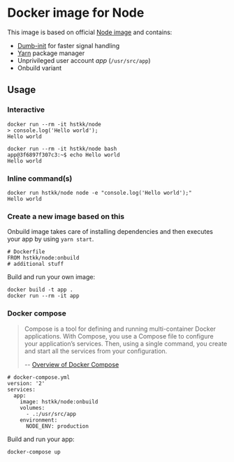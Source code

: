 # Docker image for Node

This image is based on official [Node image](https://github.com/nodejs/docker-node) and contains:

- [Dumb-init](https://github.com/Yelp/dumb-init) for faster signal handling
- [Yarn](https://yarnpkg.com/) package manager
- Unprivileged user account *app* (`/usr/src/app`)
- Onbuild variant

## Usage

### Interactive

    docker run --rm -it hstkk/node
    > console.log('Hello world');
    Hello world

    docker run --rm -it hstkk/node bash
    app@3f6897f307c3:~$ echo Hello world
    Hello world

### Inline command(s)

    docker run hstkk/node node -e "console.log('Hello world');"
    Hello world

### Create a new image based on this

Onbuild image takes care of installing dependencies and then executes your app by using `yarn start`.

    # Dockerfile
    FROM hstkk/node:onbuild
    # additional stuff

Build and run your own image:

    docker build -t app .
    docker run --rm -it app

### Docker compose

> Compose is a tool for defining and running multi-container Docker applications. With Compose, you use a Compose file to configure your application’s services. Then, using a single command, you create and start all the services from your configuration.
>
> -- [Overview of Docker Compose](https://docs.docker.com/compose/overview/)

    # docker-compose.yml
    version: '2'
    services:
      app:
        image: hstkk/node:onbuild
        volumes:
          - .:/usr/src/app
        environment:
          NODE_ENV: production

Build and run your app:

    docker-compose up
